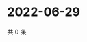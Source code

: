 # 2022-06-29

共 0 条

<!-- BEGIN WEIBO -->
<!-- 最后更新时间 Wed Jun 29 2022 22:02:32 GMT+0800 (China Standard Time) -->

<!-- END WEIBO -->
